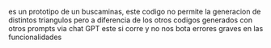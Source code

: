 es un prototipo de un buscaminas, este codigo no permite la generacion de distintos triangulos pero a diferencia de los otros codigos generados con otros prompts via chat GPT este si corre y no nos bota errores graves en las funcionalidades
